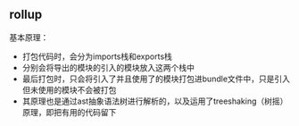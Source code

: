 ## rollup
基本原理：
- 打包代码时，会分为imports栈和exports栈
- 分别会将导出的模块的引入的模块放入这两个栈中
- 最后打包时，只会将引入了并且使用了的模块打包进bundle文件中，只是引入但未使用的模块不会被打包
- 其原理也是通过ast抽象语法树进行解析的，以及运用了treeshaking（树摇）原理，即把有用的代码留下